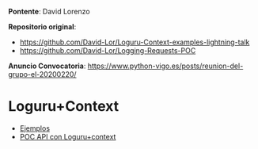 **Pontente**: David Lorenzo

**Repositorio original**: 
* https://github.com/David-Lor/Loguru-Context-examples-lightning-talk
* https://github.com/David-Lor/Logging-Requests-POC

**Anuncio Convocatoria**: https://www.python-vigo.es/posts/reunion-del-grupo-el-20200220/

# Loguru+Context

- [Ejemplos](examples)
- [POC API con Loguru+context](https://github.com/David-Lor/Logging-Requests-POC)

